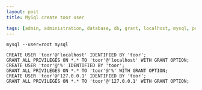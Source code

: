 ```yaml
---
layout: post
title: MySql create toor user

tags: [admin, administration, database, db, grant, localhost, mysql, privilegies, root, toor, user]
---
```


    mysql --user=root mysql

    CREATE USER 'toor'@'localhost' IDENTIFIED BY 'toor';
    GRANT ALL PRIVILEGES ON *.* TO 'toor'@'localhost' WITH GRANT OPTION;
    CREATE USER 'toor'@'%' IDENTIFIED BY 'toor';
    GRANT ALL PRIVILEGES ON *.* TO 'toor'@'%' WITH GRANT OPTION;
    CREATE USER 'toor'@'127.0.0.1' IDENTIFIED BY 'toor';
    GRANT ALL PRIVILEGES ON *.* TO 'toor'@'127.0.0.1' WITH GRANT OPTION;
